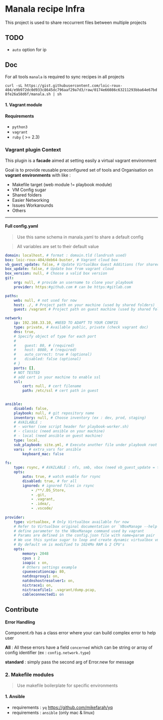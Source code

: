 # Manala recipe Infra

This project is used to share reccurrent files between multiple projects

## TODO

- `auto` option for ip

## Doc

For all tools `manala` is required to sync recipes in all projects

`curl -sL https://gist.githubusercontent.com/loic-roux-404/e9b972dc0d933c8645dc796aaf29a7d3/raw/0174e66086c63211293bba64e67bd8fe26a58d6f/manala.sh | sh`

#### 1. Vagrant module

#### Requirements
- `python3`
- `vagrant`
- `ruby` ( >= 2.3)

### Vagrant plugin Context 

This plugin is a **facade** aimed at setting easily a virtual vagrant environment 

Goal is to provide reusable preconfigured set of tools and Organisation on **vagrant environments** with like :
- Makefile target (web module != playbook module)
- VM Config sugar
- Shared folders
- Easier Networking
- Issues Workarounds
- Others

---
#### Full config.yaml

> Use this same schema in manala.yaml to share a default config

> All variables are set to their default value

``` yaml
domain: localhost, # format : domain.tld (landrush used)
box: loic-roux-404/deb64-buster, # Vagrant cloud box
vb_guest_update: false, # Update VirtualBox Guest Additions (for shared folders)
box_update: false, # Update box from vagrant cloud
box_version: null, # Choose a valid box version
git: 
	org: null, # provide an username to clone your playbook
	provider: https:#github.com # can be https:#gitlab.com

paths: 
	web: null, # not used for now
	host: ./, # Project path on your machine (used by shared folders)
	guest: /vagrant # Project path on guest machine (used by shared folders)

network: 
	ip: 192.168.33.10, #NEED TO ADAPT TO YOUR CONFIG
	type: private, # Available public, private (check vagrant doc)
	dns: true,
	# Specify object of type for each port
	# 
	#    guest: 80, # (required)
	#    host: 8080, # (required)
	#    auto_correct: true # (optional)
	#    disabled: false (optional)
	# }
	ports: [], 
	# NOT TESTED
	# add cert in your machine to enable ssl
	ssl: 
		cert: null, # cert filename
		path: /etc/ssl # cert path in guest
	

ansible: 
	disabled: false,
	playbook: null, # git repository name
	inventory: null, # Choose inventory (ex : dev, prod, staging)
	# AVAILABLE :
	# - worker (see script header for playbook-worker.sh)
	# - classic (need ansible on your machine)
	# - local (need ansible on guest machine)
	type: local,
	sub_playbook: site.yml, # Execute another file under playbook root instead of default site.yml
	vars:  # extra_vars for ansible
		keyboard_mac: false
	
fs: 
	type: rsync, # AVAILABLE : nfs, smb, vbox (need vb_guest_update = true)
	opts:  
		auto: true, # watch enable for rsync
		disabled: true, # for all
		ignored: # ignored files in rsync
			- /**/.DS_Store,
			- .git,
			- .vagrant,
			- .idea/,
			- .vscode/
		
provider: 
	type: virtualbox, # Only Virtualbox available for now
	# Refer to Virtualbox original documentation or `VBoxManage --help `
	# define parameter to the VBoxManage command used by vagrant
	# Params are defined in the config.json file with name=param pair
	# We use this syntax sugar to loop and create dynamic virtualbox vm settings
	# By default vm is modified to 1024Mo RAM & 2 CPU's
	opts: 
		memory: 2048
		cpus : 2
		ioapic : on,
		# Others settings example
		cpuexecutioncap: 80,
		natdnsproxy1: on,
		natdnshostresolver1: on,
		nictrace1: on,
		nictracefile1: .vagrant/dump.pcap,
		cableconnected1: on


```

## Contribute

#### Error Handling

Component.rb has a class error where your can build complex error to help user

**All** : All these errors have a field `concerned` 
which can be string or array of config identifier (ex : `config.network.type`)

**standard** : simply pass the second arg of Error.new for message

### 2. Makefile modules
> Use makefile boilerplate for specific environments

#### 1. Ansible

- requirements : `yq` https://github.com/mikefarah/yq
- requirements : `ansible` (only mac & linux)
